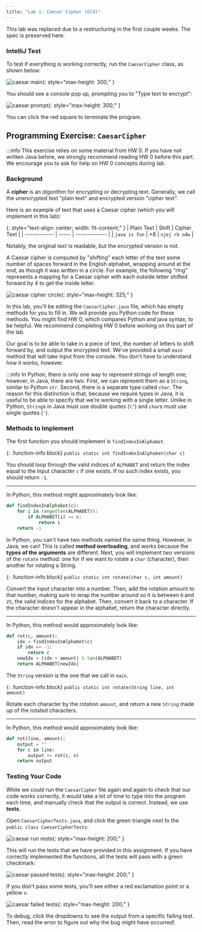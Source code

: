 ```yaml
---
title: "Lab 1: Caesar Cipher (Old)"
---
```


This lab was replaced due to a restructuring in the first couple weeks. The
spec is preserved here.

### IntelliJ Test

To test if everything is working correctly, run the `CaesarCipher` class, as
shown below:

![caesar main](/img/cs61b/run_main.png){: style="max-height: 300;" }

You should see a console pop up, prompting you to "Type text to encrypt":

![caesar prompt](/img/cs61b/caesar_prompt.png){: style="max-height: 300;" }

You can click the red square to terminate the program.

<!-- TODO: What if it didn't work? -->

## Programming Exercise: `CaesarCipher`

:::info
This exercise relies on some material from HW 0. If you have not written Java
before, we strongly recommend reading HW 0 before this part. We encourage
you to ask for help on HW 0 concepts during lab.

### Background

A **cipher** is an _algorithm_ for encrypting or decrypting text. Generally, we
call the unencrypted text "plain text" and encrypted version "cipher text".

Here is an example of text that uses a Caesar cipher (which you will implement
in this lab):

{: style="text-align: center; width: fit-content;" }
| Plain Text | Shift | Cipher Text |
| ------------ | ----- | ------------- |
| `java is fun` | +8 | `sjej rb odw` |

Notably, the original text is readable, but the encrypted version is not.

A Caesar cipher is computed by "shifting" each letter of the text some number
of spaces forward in the English alphabet, wrapping around at the end, as though
it was written in a circle. For example, the following "ring" represents a
mapping for a Caesar cipher with each outside letter shifted forward by 4 to
get the inside letter.

![caesar cipher circle](/img/cs61b/circle.png){: style="max-height: 325;" }

In this lab, you'll be editing the `CaesarCipher.java` file, which has
empty methods for you to fill in. We will provide you Python code for these
methods. You might find HW 0, which compares Python and java syntax, to be
helpful. We recommend completing HW 0 before working on this part of the lab.

Our goal is to be able to take in a piece of text, the number of letters to
shift forward by, and output the encrypted text. We've provided a small `main`
method that will take input from the console. You don't have to understand how
it works, however.

:::info
In Python, there is only one way to represent strings of length one; however,
in Java, there are two. First, we can represent them as a `String`, similar to
Python `str`. Second, there is a separate type called `char`. The reason for
this distinction is that, because we require types in Java, it is useful to be
able to specify that we’re working with a single letter. Unlike in Python,
`String`s in Java must use double quotes (`\"`) and `char`s must use single
quotes (`'`).

### Methods to Implement

The first function you should implement is `findIndexInAlphabet`.

{: .function-info.block}
`public static int findIndexInAlphabet(char c)`

<div markdown="block">

You should loop through the valid indices of `ALPHABET` and return the index
equal to the input character `c` if one exists. If no such index exists, you
should return `-1`.

---

In Python, this method might approximately look like:

```python
def findIndexInAlphabet(c):
    for i in range(len(ALPHABET)):
        if ALPHABET[i] == c:
            return i
    return -1
```

</div>

In Python, you can't have two methods named the same thing. However, in Java,
we can! This is called **method overloading**, and works because the **types of
the arguments** are different. Next, you will implement two versions of the
`rotate` method: one for if we want to rotate a `char` (character), then another
for rotating a String.

{: .function-info.block}
`public static int rotate(char c, int amount)`

<div markdown="block">

Convert the input character into a number. Then, add the rotation amount to
that number, making sure to wrap the number around so it is between `0` and
`25`, the valid indices for the alphabet. Then, convert it back to a character.
If the character doesn't appear in the alphabet, return the character directly.

---

In Python, this method would approximately look like:

```python
def rot(c, amount):
    idx = findIndexInAlphabet(c)
    if idx == -1:
        return c
    newIdx = (idx + amount) % len(ALPHABET)
    return ALPHABET[newIdx]
```

</div>

The `String` version is the one that we call in `main`.

{: .function-info.block}
`public static int rotate(String line, int amount)`

<div markdown="block">

Rotate each character by the rotation `amount`, and return a new `String` made
up of the rotated characters.

---

In Python, this method would approximately look like:

```python
def rot(line, amount):
    output = ""
    for c in line:
        output += rot(c, n)
    return output
```

</div>

### Testing Your Code

While we could run the `CaesarCipher` file again and again to check that our
code works correctly, it would take a lot of time to type into the program each
time, and manually check that the output is correct. Instead, we use **tests**.

Open `CaesarCipherTests.java`, and click the green triangle next to the
`public class CaesarCipherTests`:

![caesar run rests](/img/cs61b/caesar_run_tests.png){: style="max-height: 200;" }

This will run the tests that we have provided in this assignment. If you have
correctly implemented the functions, all the tests will pass with a green
checkmark:

![caesar passed tests](/img/cs61b/caesar_tests_passed.png){: style="max-height: 200;" }

If you don't pass some tests, you'll see either a red exclamation point or a
yellow `x`:

![caesar failed tests](/img/cs61b/caesar_tests_failed.png){: style="max-height: 200;" }

To debug, click the dropdowns to see the output from a specific failing test.
Then, read the error to figure out why the bug might have occurred!
